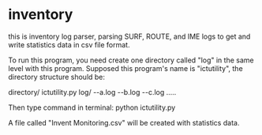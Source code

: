 # inventory
this is inventory log parser, parsing SURF, ROUTE, and IME logs to get and write  statistics data in csv file format.

To run this program, you need create one directory called "log" in the same level with this program.
Supposed this program's name is "ictutility", the directory structure should be:

directory/
  ictutility.py
  log/
      --a.log
      --b.log
      --c.log
      .....

Then type command in terminal:
python ictutility.py

A file called "Invent Monitoring.csv" will be created with statistics data.
